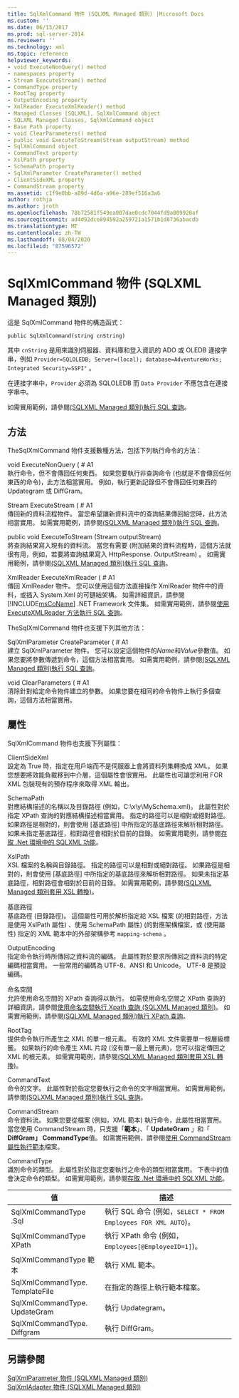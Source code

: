```yaml
---
title: SqlXmlCommand 物件 (SQLXML Managed 類別) |Microsoft Docs
ms.custom: ''
ms.date: 06/13/2017
ms.prod: sql-server-2014
ms.reviewer: ''
ms.technology: xml
ms.topic: reference
helpviewer_keywords:
- void ExecuteNonQuery() method
- namespaces property
- Stream ExecuteStream() method
- CommandType property
- RootTag property
- OutputEncoding property
- XmlReader ExecuteXmlReader() method
- Managed Classes [SQLXML], SqlXmlCommand object
- SQLXML Managed Classes, SqlXmlCommand object
- Base Path property
- void ClearParameters() method
- public void ExecuteToStream(Stream outputStream) method
- SqlXmlCommand object
- CommandText property
- XslPath property
- SchemaPath property
- SqlXmlParameter CreateParameter() method
- ClientSideXML property
- CommandStream property
ms.assetid: c1f9e0bb-a89d-4d6a-a96e-289ef516a3a6
author: rothja
ms.author: jroth
ms.openlocfilehash: 78b72581f549ea007dae0cdc7044fd9a809920af
ms.sourcegitcommit: ad4d92dce894592a259721a1571b1d8736abacdb
ms.translationtype: MT
ms.contentlocale: zh-TW
ms.lasthandoff: 08/04/2020
ms.locfileid: "87596572"
---
```

# <a name="sqlxmlcommand-object-sqlxml-managed-classes"></a>SqlXmlCommand 物件 (SQLXML Managed 類別)
  這是 SqlXmlCommand 物件的構造函式：  
  
```  
public SqlXmlCommand(string cnString)  
```  
  
 其中 `cnString` 是用來識別伺服器、資料庫和登入資訊的 ADO 或 OLEDB 連接字串，例如 `Provider=SQLOLEDB; Server=(local); database=AdventureWorks; Integrated Security=SSPI"` 。  
  
 在連接字串中，`Provider` 必須為 SQLOLEDB 而 `Data Provider` 不應包含在連接字串中。  
  
 如需實用範例，請參閱[&#40;SQLXML Managed 類別&#41;執行 SQL 查詢](sqlxml-4-0-net-framework-support-managed-classes.md)。  
  
## <a name="methods"></a>方法  
 TheSqlXmlCommand 物件支援數種方法，包括下列執行命令的方法：  
  
 void ExecuteNonQuery ( # A1  
 執行命令，但不會傳回任何東西。 如果您要執行非查詢命令 (也就是不會傳回任何東西的命令)，此方法相當實用。 例如，執行更新記錄但不會傳回任何東西的 Updategram 或 DiffGram。  
  
 Stream ExecuteStream ( # A1  
 傳回新的資料流程物件。 當您希望讓新資料流中的查詢結果傳回給您時，此方法相當實用。 如需實用範例，請參閱[&#40;SQLXML Managed 類別&#41;執行 SQL 查詢](sqlxml-4-0-net-framework-support-managed-classes.md)。  
  
 public void ExecuteToStream (Stream outputStream)   
 將查詢結果寫入現有的資料流。 當您有需要 (附加結果的資料流程時，這個方法就很有用，例如，若要將查詢結果寫入 HttpResponse. OutputStream) 。 如需實用範例，請參閱[&#40;SQLXML Managed 類別&#41;執行 SQL 查詢](sqlxml-4-0-net-framework-support-managed-classes.md)。  
  
 XmlReader ExecuteXmlReader ( # A1  
 傳回 XmlReader 物件。 您可以使用這個方法直接操作 XmlReader 物件中的資料，或插入 System.Xml 的可鏈結架構。 如需詳細資訊，請參閱 [!INCLUDE[msCoName](../../../includes/msconame-md.md)] .NET Framework 文件集。 如需實用範例，請參閱[使用 ExecuteXMLReader 方法執行 SQL 查詢](executing-sql-queries-by-using-the-executexmlreader-method.md)。  
  
 TheSqlXmlCommand 物件也支援下列其他方法：  
  
 SqlXmlParameter CreateParameter ( # A1  
 建立 SqlXmlParameter 物件。 您可以設定這個物件的*Name*和*Value*參數值。 如果您要將參數傳遞到命令，這個方法相當實用。 如需實用範例，請參閱[&#40;SQLXML Managed 類別&#41;執行 SQL 查詢](sqlxml-4-0-net-framework-support-managed-classes.md)。  
  
 void ClearParameters ( # A1  
 清除針對給定命令物件建立的參數。 如果您要在相同的命令物件上執行多個查詢，這個方法相當實用。  
  
## <a name="properties"></a>屬性  
 SqlXmlCommand 物件也支援下列屬性：  
  
 ClientSideXml  
 設定為 True 時，指定在用戶端而不是伺服器上會將資料列集轉換成 XML。 如果您想要將效能負載移到中介層，這個屬性會很實用。 此屬性也可讓您利用 FOR XML 包裝現有的預存程序來取得 XML 輸出。  
  
 SchemaPath  
 對應結構描述的名稱以及目錄路徑 (例如，C:\x\y\MySchema.xml)。 此屬性對於指定 XPath 查詢的對應結構描述相當實用。 指定的路徑可以是相對或絕對路徑。 如果路徑是相對的，則會使用 [基底路徑] 中所指定的基底路徑來解析相對路徑。 如果未指定基底路徑，相對路徑會相對於目前的目錄。 如需實用範例，請參閱[存取 .Net 環境中的 SQLXML 功能](accessing-sqlxml-functionality-in-the-net-environment.md)。  
  
 XslPath  
 XSL 檔案的名稱與目錄路徑。 指定的路徑可以是相對或絕對路徑。 如果路徑是相對的，則會使用 [基底路徑] 中所指定的基底路徑來解析相對路徑。 如果未指定基底路徑，相對路徑會相對於目前的目錄。 如需實用範例，請參閱[&#40;SQLXML Managed 類別套用 XSL 轉換&#41;](applying-an-xsl-transformation-sqlxml-managed-classes.md)。  
  
 基底路徑  
 基底路徑 (目錄路徑)。 這個屬性可用於解析指定給 XSL 檔案 (的相對路徑，方法是使用 XslPath 屬性) 、使用 SchemaPath 屬性)  (的對應架構檔案，或 (使用屬性) 指定的 XML 範本中的外部架構參考 `mapping-schema` 。  
  
 OutputEncoding  
 指定命令執行時所傳回之資料流的編碼。 此屬性對於要求所傳回之資料流的特定編碼相當實用。 一些常用的編碼為 UTF-8、ANSI 和 Unicode。 UTF-8 是預設編碼。  
  
 命名空間  
 允許使用命名空間的 XPath 查詢得以執行。 如需使用命名空間之 XPath 查詢的詳細資訊，請參閱[使用命名空間執行 Xpath 查詢 &#40;SQLXML Managed 類別&#41;](executing-xpath-queries-with-namespaces-sqlxml-managed-classes.md)。 如需實用範例，請參閱[&#40;SQLXML Managed 類別&#41;執行 XPath 查詢](executing-xpath-queries-sqlxml-managed-classes.md)。  
  
 RootTag  
 提供命令執行所產生之 XML 的單一根元素。 有效的 XML 文件需要單一根層級標籤。 如果執行的命令產生 XML 片段 (沒有單一最上層元素)，您可以指定傳回之 XML 的根元素。 如需實用範例，請參閱[&#40;SQLXML Managed 類別套用 XSL 轉換&#41;](applying-an-xsl-transformation-sqlxml-managed-classes.md)。  
  
 CommandText  
 命令的文字。 此屬性對於指定您要執行之命令的文字相當實用。 如需實用範例，請參閱[&#40;SQLXML Managed 類別&#41;執行 SQL 查詢](sqlxml-4-0-net-framework-support-managed-classes.md)。  
  
 CommandStream  
 命令資料流。 如果您要從檔案 (例如，XML 範本) 執行命令，此屬性相當實用。 當您使用 CommandStream 時，只支援「**範本**」、「 **UpdateGram** 」和「 **DiffGram」 CommandType**值。 如需實用範例，請參閱[使用 CommandStream 屬性執行範本](executing-template-files-by-using-the-commandstream-property.md)檔案。  
  
 CommandType  
 識別命令的類型。 此屬性對於指定您要執行之命令的類型相當實用。 下表中的值會決定命令的類型。 如需實用範例，請參閱[存取 .Net 環境中的 SQLXML 功能](accessing-sqlxml-functionality-in-the-net-environment.md)。  
  
|值|描述|  
|-----------|-----------------|  
|SqlXmlCommandType .Sql|執行 SQL 命令 (例如，`SELECT * FROM Employees FOR XML AUTO`)。|  
|SqlXmlCommandType XPath|執行 XPath 命令 (例如，`Employees[@EmployeeID=1]`)。|  
|SqlXmlCommandType 範本|執行 XML 範本。|  
|SqlXmlCommandType. TemplateFile|在指定的路徑上執行範本檔案。|  
|SqlXmlCommandType. UpdateGram|執行 Updategram。|  
|SqlXmlCommandType. Diffgram|執行 DiffGram。|  
  
## <a name="see-also"></a>另請參閱  
 [SqlXmlParameter 物件 &#40;SQLXML Managed 類別&#41;](sqlxml-managed-classes-sqlxmlparameter-object.md)   
 [SqlXmlAdapter 物件 &#40;SQLXML Managed 類別&#41;](sqlxml-managed-classes-sqlxmladapter-object.md)  
  
  
